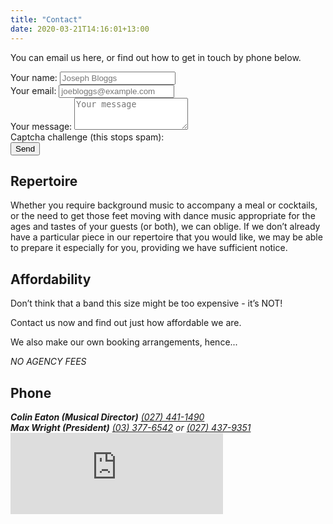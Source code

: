 ```yaml
---
title: "Contact"
date: 2020-03-21T14:16:01+13:00
---
```

<script src="https://challenges.cloudflare.com/turnstile/v0/api.js?render=explicit"></script>

You can email us here, or find out how to get in touch by phone below.

<form id="contact-form" action="javascriptrequired" method="POST">
      <div class="form-group">
            <label for="nameField">Your name:</label>
            <input id="nameField" class="form-control" type="text" name="name" placeholder="Joseph Bloggs" required>
      </div>
        <input name="_formsubmit_id" type="text" style="display:none">
      <div class="form-group">
        <label for="emailField">Your email:</label>
        <input id="emailField" class="form-control" type="email" name="_replyto" placeholder="joebloggs@example.com" required>
      </div>
      <div class="form-group">
        <label for="messageField">Your message:</label>
        <textarea id="messageField" class="form-control" name="message" placeholder="Your message" rows="3" required></textarea>
      </div>
      <input type="hidden" name="_subject" value="New email from website" />
      <input type="hidden" name="_redirect" value="//mainlandbigband.co.nz/contact/thanks/" />
      <div class="form-group">
            <label>Captcha challenge (this stops spam):</label>
            <div id="cf-turnstile"></div>
      </div>
      <input type="submit" value="Send">
</form>

Repertoire
----------
Whether you require background music to accompany a meal or cocktails, or the need to get those feet moving with dance music appropriate for the ages and tastes of your guests (or both), we can oblige. If we don’t already have a particular piece in our repertoire that you would like, we may be able to prepare it especially for you, providing we have sufficient notice.

Affordability
-------------
Don’t think that a band this size might be too expensive - it’s NOT!

Contact us now and find out just how affordable we are.

We also make our own booking arrangements, hence...

*NO AGENCY FEES*

Phone
-----
<address>
    <strong>Colin Eaton (Musical Director)</strong>
    <a href="tel:+64274411490">(027) 441-1490</a>
</address>
<address>
    <strong>Max Wright (President)</strong>
    <a href="tel:+6433776542">(03) 377-6542</a> or <a href="tel:+64274379351">(027) 437-9351</a>
</address>

<iframe src="https://www.facebook.com/plugins/page.php?href=https%3A%2F%2Fwww.facebook.com%2FMainlandBigBand%20%20&tabs&width=340&height=130&small_header=false&adapt_container_width=true&hide_cover=false&show_facepile=false&appId" width="340" height="130" style="border:none;overflow:hidden" scrolling="no" frameborder="0" allowTransparency="true"></iframe>

<script>

turnstile.ready(function () {
    turnstile.render('#cf-turnstile', {
        sitekey: '0x4AAAAAAAWYuJvt7r8iZbdK',
        callback: function() {
            document.getElementById('contact-form').action = 'https://formsubmit.io/send/info@mainlandbigband.co.nz';
        },
    });
});
</script>